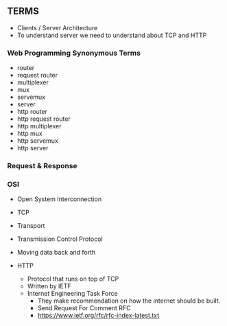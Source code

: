 
## TERMS
- Clients / Server Architecture
- To understand server we need to understand about TCP and HTTP 


### Web Programming Synonymous Terms
 - router
 - request router
 - multiplexer
 - mux
 - servemux
 - server
 - http router
 - http request router
 - http multiplexer
 - http mux
 - http servemux
 - http server



### Request & Response


### OSI
 - Open System Interconnection 

 - TCP
  - Transport
  - Transmission Control Protocol
  - Moving data back and forth
- HTTP
  - Protocol that runs on top of TCP
  - Written by IETF
  - Internet Engineering Task Force
    - They make recommendation on how the internet should be built.
    - Send Request For Comment RFC
    - https://www.ietf.org/rfc/rfc-index-latest.txt